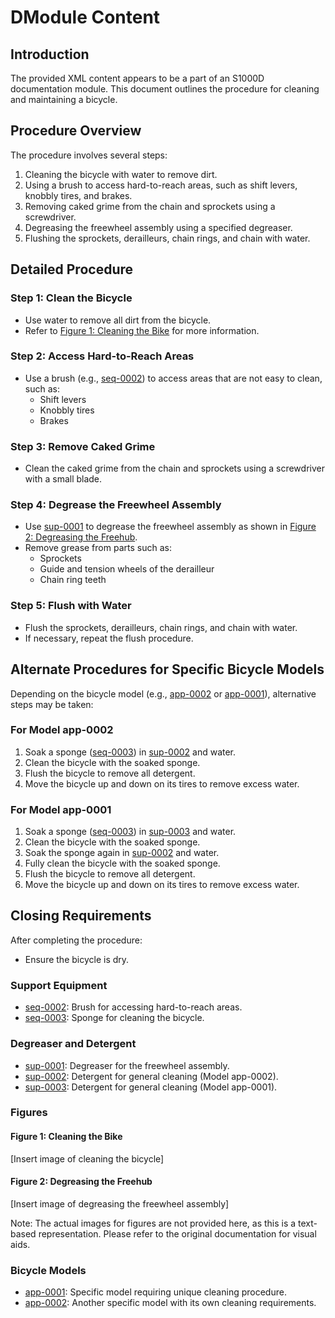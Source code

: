 # DModule Content
## Introduction
The provided XML content appears to be a part of an S1000D documentation module. This document outlines the procedure for cleaning and maintaining a bicycle.

## Procedure Overview
The procedure involves several steps:
1. Cleaning the bicycle with water to remove dirt.
2. Using a brush to access hard-to-reach areas, such as shift levers, knobbly tires, and brakes.
3. Removing caked grime from the chain and sprockets using a screwdriver.
4. Degreasing the freewheel assembly using a specified degreaser.
5. Flushing the sprockets, derailleurs, chain rings, and chain with water.

## Detailed Procedure
### Step 1: Clean the Bicycle
* Use water to remove all dirt from the bicycle.
* Refer to [Figure 1: Cleaning the Bike](#figure-1) for more information.

### Step 2: Access Hard-to-Reach Areas
* Use a brush (e.g., [seq-0002](#support-equipment)) to access areas that are not easy to clean, such as:
	+ Shift levers
	+ Knobbly tires
	+ Brakes

### Step 3: Remove Caked Grime
* Clean the caked grime from the chain and sprockets using a screwdriver with a small blade.

### Step 4: Degrease the Freewheel Assembly
* Use [sup-0001](#degreaser) to degrease the freewheel assembly as shown in [Figure 2: Degreasing the Freehub](#figure-2).
* Remove grease from parts such as:
	+ Sprockets
	+ Guide and tension wheels of the derailleur
	+ Chain ring teeth

### Step 5: Flush with Water
* Flush the sprockets, derailleurs, chain rings, and chain with water.
* If necessary, repeat the flush procedure.

## Alternate Procedures for Specific Bicycle Models
Depending on the bicycle model (e.g., [app-0002](#bicycle-models) or [app-0001](#bicycle-models)), alternative steps may be taken:
### For Model app-0002
1. Soak a sponge ([seq-0003](#support-equipment)) in [sup-0002](#detergent) and water.
2. Clean the bicycle with the soaked sponge.
3. Flush the bicycle to remove all detergent.
4. Move the bicycle up and down on its tires to remove excess water.

### For Model app-0001
1. Soak a sponge ([seq-0003](#support-equipment)) in [sup-0003](#detergent) and water.
2. Clean the bicycle with the soaked sponge.
3. Soak the sponge again in [sup-0002](#detergent) and water.
4. Fully clean the bicycle with the soaked sponge.
5. Flush the bicycle to remove all detergent.
6. Move the bicycle up and down on its tires to remove excess water.

## Closing Requirements
After completing the procedure:
* Ensure the bicycle is dry.

### Support Equipment
* [seq-0002](#support-equipment): Brush for accessing hard-to-reach areas.
* [seq-0003](#support-equipment): Sponge for cleaning the bicycle.

### Degreaser and Detergent
* [sup-0001](#degreaser): Degreaser for the freewheel assembly.
* [sup-0002](#detergent): Detergent for general cleaning (Model app-0002).
* [sup-0003](#detergent): Detergent for general cleaning (Model app-0001).

### Figures
#### Figure 1: Cleaning the Bike
[Insert image of cleaning the bicycle]

#### Figure 2: Degreasing the Freehub
[Insert image of degreasing the freewheel assembly]

Note: The actual images for figures are not provided here, as this is a text-based representation. Please refer to the original documentation for visual aids.

### Bicycle Models
* [app-0001](#bicycle-models): Specific model requiring unique cleaning procedure.
* [app-0002](#bicycle-models): Another specific model with its own cleaning requirements.